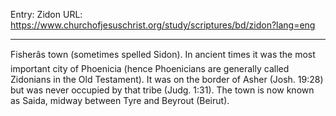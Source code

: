 Entry: Zidon
URL: https://www.churchofjesuschrist.org/study/scriptures/bd/zidon?lang=eng

---

Fisherâs town (sometimes spelled Sidon). In ancient times it was the most important city of Phoenicia (hence Phoenicians are generally called Zidonians in the Old Testament). It was on the border of Asher (Josh. 19:28) but was never occupied by that tribe (Judg. 1:31). The town is now known as Saida, midway between Tyre and Beyrout (Beirut).
